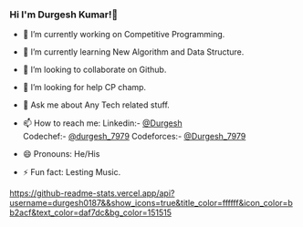 ### Hi I'm Durgesh Kumar!👋

- 🔭 I’m currently working on Competitive Programming.
- 🌱 I’m currently learning  New Algorithm and Data Structure.
- 👯 I’m looking to collaborate on Github.
- 🤔 I’m looking for help CP champ. 
- 💬 Ask me about Any Tech related stuff.
- 📫 How to reach me: 
Linkedin:- [@Durgesh](https://www.linkedin.com/in/durgesh-kumar-529997194/)  
Codechef:- [@durgesh_7979](https://www.codechef.com/users/durgesh_7979)
Codeforces:- [@Durgesh_7979](https://www.codechef.com/users/durgesh_7979)

- 😄 Pronouns: He/His
- ⚡ Fun fact: Lesting Music.

https://github-readme-stats.vercel.app/api?username=durgesh0187&&show_icons=true&title_color=ffffff&icon_color=bb2acf&text_color=daf7dc&bg_color=151515

